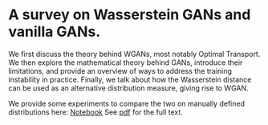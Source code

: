 # A survey on Wasserstein GANs and vanilla GANs. 

We first discuss the theory behind WGANs, most notably Optimal Transport. We then explore the mathematical theory behind GANs, introduce their limitations, and provide an overview of ways to address the training instability in practice. Finally, we talk about how the Wasserstein distance can be used as an alternative distribution measure, giving rise to WGAN.

We provide some experiments to compare the two on manually defined distributions here: [Notebook](https://github.com/rdh1115/gans-and-wgans/blob/main/gan-wgan.ipynb) 
See [pdf](https://github.com/rdh1115/gans-and-wgans/blob/main/ArsClassica.pdf) for the full text.
